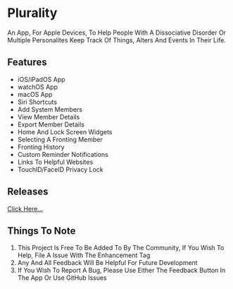 # Plurality

An App, For Apple Devices, To Help People With A Dissociative Disorder Or Multiple Personalites Keep Track Of Things, Alters And Events In Their Life.

## Features

- iOS/iPadOS App
- watchOS App
- macOS App
- Siri Shortcuts
- Add System Members
- View Member Details
- Export Member Details
- Home And Lock Screen Widgets
- Selecting A Fronting Member
- Fronting History
- Custom Reminder Notifications
- Links To Helpful Websites
- TouchID/FaceID Privacy Lock

## Releases

[Click Here...](https://github.com/markydoodled/Plurality/releases)

## Things To Note

1. This Project Is Free To Be Added To By The Community, If You Wish To Help, File A Issue With The Enhancement Tag
2. Any And All Feedback Will Be Helpful For Future Development
3. If You Wish To Report A Bug, Please Use Either The Feedback Button In The App Or Use GitHub Issues
